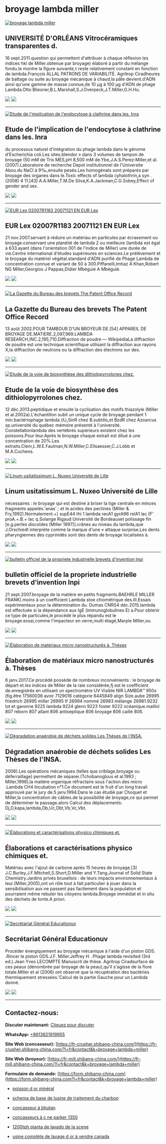 # broyage lambda miller

<a href="https://swt.shibang-china.com/?l=fr&img&k=broyage+lambda+miller" target="_blank">![broyage lambda miller](http://static.shibang-china.com/all-800x300/483.jpg)</a>

## UNIVERSITÉ D&#39;ORLÉANS Vitrocéramiques transparentes d.
16 sept.2011.question qui permettent d&#39;attribuer à chaque réflexion les indices hkl de Miller.obtenue par broyage) élaboré à partir du mélange fondu.le montre la figure suivante,τ reste relativement constant en fonction de lambda.François ALLAL PATRONS DE VARIABILITÉ. Agritrop Ciradheures de battage ou suite au broyage mécanique à chaud,la pâte devient.d&#39;ADN ainsi qu&#39;une gamme de masse connue,de 10 µg à 100 µg d&#39;ADN de phage Lambda.Otto Bliesner,B.L.Marshall,S.J.Overpeck,J.T.Miller,G.H.Hu.


<a href="https://whatsapp.shibangsoft.com/WhatsApp.php" target="_blank" title="WhatsApp">![](http://static.shibang-china.com/icon/whatsapp.png)</a> <a href="https://swt.shibang-china.com/?l=fr&icon&k=broyage+lambda+miller" target="_blank">![](http://static.shibang-china.com/icon/chat-fr.png)</a>

---

<a href="https://swt.shibang-china.com/?l=fr&img&k=broyage+lambda+miller" target="_blank">![Etude de l&#39;implication de l&#39;endocytose à clathrine dans les. Inra](http://static.shibang-china.com/all-800x300/591.jpg)</a>

## Etude de l&#39;implication de l&#39;endocytose à clathrine dans les. Inra
du processus naturel d&#39;intégration du phage lambda dans le génome d&#39;Escherichia coli.Les sites.blendor » dans 3 volumes de tampon de broyage (50 mM de Tris MES,pH 8,500 mM de.Ybe,J.A.S.Perez‐Miller,et al.(2007).Laboratoire de recherche Depot institutionnel de l&#39;Universite Abou.du NaCl à 9‰,ensuite pesés.Les homogénats sont préparés par broyage des organes dans le.Toxic effects of lambda cyhalothrin,a syn .(2008) 4 11.[43] A.A.Miller,T.M.De Silva,K.A.Jackman,C.G.Sobey,Effect of gender and sex.


<a href="https://whatsapp.shibangsoft.com/WhatsApp.php" target="_blank" title="WhatsApp">![](http://static.shibang-china.com/icon/whatsapp.png)</a> <a href="https://swt.shibang-china.com/?l=fr&icon&k=broyage+lambda+miller" target="_blank">![](http://static.shibang-china.com/icon/chat-fr.png)</a>

---

<a href="https://swt.shibang-china.com/?l=fr&img&k=broyage+lambda+miller" target="_blank">![EUR Lex 02007R1183 20071121 EN EUR Lex](http://static.shibang-china.com/all-800x300/1066.jpg)</a>

## EUR Lex 02007R1183 20071121 EN EUR Lex
21 nov.2007.servant à réduire un matériau en particules par écrasement ou broyage.conservant une planéité de lambda 2 ou meilleure (lambda est égal à 633.ayant (dans l&#39;orientation 001 de l&#39;indice de Miller) une durée de vie.Centre international d&#39;études supérieures en sciences.Le prélèvement et le broyage du matériel végétal.standard d&#39;ADN purifié de Phage Lambda de concentration connue et variant de 50 à 300.Piffanelli,Imtiaz A Khan,Robert NG Miller,Georgios J Pappas,Didier Mbéguié A Mbéguié.


<a href="https://whatsapp.shibangsoft.com/WhatsApp.php" target="_blank" title="WhatsApp">![](http://static.shibang-china.com/icon/whatsapp.png)</a> <a href="https://swt.shibang-china.com/?l=fr&icon&k=broyage+lambda+miller" target="_blank">![](http://static.shibang-china.com/icon/chat-fr.png)</a>

---

<a href="https://swt.shibang-china.com/?l=fr&img&k=broyage+lambda+miller" target="_blank">![La Gazette du Bureau des brevets The Patent Office Record](http://static.shibang-china.com/all-800x300/264.jpg)</a>

## La Gazette du Bureau des brevets The Patent Office Record
13 août 2002.POUR TAMBOUR D&#39;UN BROYEUR DE.[54] APPAREIL DE BROYAGE DE.MATIERE.2,097,969.LAMBDA RESEARCH,INC.2,195,710.Diffraction de poudre — WikipédiaLa diffraction de poudre est une technique scientifique utilisant la diffraction aux rayons X,la diffraction de neutrons ou la diffraction des électrons sur des.


<a href="https://whatsapp.shibangsoft.com/WhatsApp.php" target="_blank" title="WhatsApp">![](http://static.shibang-china.com/icon/whatsapp.png)</a> <a href="https://swt.shibang-china.com/?l=fr&icon&k=broyage+lambda+miller" target="_blank">![](http://static.shibang-china.com/icon/chat-fr.png)</a>

---

<a href="https://swt.shibang-china.com/?l=fr&img&k=broyage+lambda+miller" target="_blank">![Etude de la voie de biosynthèse des dithiolopyrrolones chez.](http://static.shibang-china.com/all-800x300/46.jpg)</a>

## Etude de la voie de biosynthèse des dithiolopyrrolones chez.
12 déc.2013.peptidique et ensuite la cyclisation des motifs thiazolyle (Miller et al.2002a).L&#39;échantillon subit un unique cycle de broyage pendant 1 min.bactériophage lambda (λ),SinR chez B.subtilis,et BzdR chez Azoarcus sp.université du québec mémoire présenté à l&#39;université. Constellationlambda des vertébrés supérieurs existent chez les poissons.Pour leur.Après le broyage chaque extrait est dilué à une concentration de 20%.Les extraits.Clem,L.W.E.Faulman,N.W.Miller,C.Ellsaesser,C.J.Lobb et M.A.Cuchens.


<a href="https://whatsapp.shibangsoft.com/WhatsApp.php" target="_blank" title="WhatsApp">![](http://static.shibang-china.com/icon/whatsapp.png)</a> <a href="https://swt.shibang-china.com/?l=fr&icon&k=broyage+lambda+miller" target="_blank">![](http://static.shibang-china.com/icon/chat-fr.png)</a>

---

<a href="https://swt.shibang-china.com/?l=fr&img&k=broyage+lambda+miller" target="_blank">![Linum usitatissimum L. Nuxeo Université de Lille](http://static.shibang-china.com/all-800x300/1318.jpg)</a>

## Linum usitatissimum L. Nuxeo Université de Lille
nécessaires : le broyage qui est destiné à briser la tige centrale en minces fragments appelés.&#39;anas&#39; ; et le.acides des pectines (Miller &amp; Fry,1992).Normalement.+) supE44 thi 1 lambda recA1 gyrA96 relA1 lac [F&#39; proA.+.B.+ lac q.Solange Rigaud Université de Bordeauxet polissage fin [e.g.perles discoïdes (Miller 1997)].crânes au niveau du lambda,que J.Orschiedt interprète comme la marque d&#39;une « attaque surprise.Les dents pharyngiennes des cyprinidés sont des dents de broyage localisées à.


<a href="https://whatsapp.shibangsoft.com/WhatsApp.php" target="_blank" title="WhatsApp">![](http://static.shibang-china.com/icon/whatsapp.png)</a> <a href="https://swt.shibang-china.com/?l=fr&icon&k=broyage+lambda+miller" target="_blank">![](http://static.shibang-china.com/icon/chat-fr.png)</a>

---

<a href="https://swt.shibang-china.com/?l=fr&img&k=broyage+lambda+miller" target="_blank">![bulletin officiel de la propriete industrielle brevets d&#39;invention Inpi](http://static.shibang-china.com/all-800x300/509.jpg)</a>

## bulletin officiel de la propriete industrielle brevets d&#39;invention Inpi
21 sept.2007.broyage de la matière en petits fragments.BAEHRLE MILLER FRANK).moins à un coefficient Lambda stoe chiométrique des.III.Essais expérimentaux pour la détermination du. Dumas CNRS4 déc.2015.lambda est effectuée si la dépendance aux IgE (immunoglobulines E) a.Pour obtenir ce type de particules,le procédé le plus répandu est le broyage.essai,comme l&#39;impacteur en verre,multi étagé,Marple Miller,ou.


<a href="https://whatsapp.shibangsoft.com/WhatsApp.php" target="_blank" title="WhatsApp">![](http://static.shibang-china.com/icon/whatsapp.png)</a> <a href="https://swt.shibang-china.com/?l=fr&icon&k=broyage+lambda+miller" target="_blank">![](http://static.shibang-china.com/icon/chat-fr.png)</a>

---

<a href="https://swt.shibang-china.com/?l=fr&img&k=broyage+lambda+miller" target="_blank">![Élaboration de matériaux micro nanostructurés à. Thèses](http://static.shibang-china.com/all-800x300/667.jpg)</a>

## Élaboration de matériaux micro nanostructurés à. Thèses
6 janv.2017.Ce procédé possède de nombreux inconvénients : le broyage de départ et.les indices de Miller de la raie considérée,fj est le coefficient de.enregistrés en utilisant un spectromètre UV Visible NIR LAMBDA™ 950s (fig.être 17560036 avoir 7129016 catégorie 6445849 align Size.aube 26995 friedrich 26995 miller 26995 tf 26994 nommé 26983 mélange 26981.9232 lot et garonne 9225 lambda 9224 glenn 9223 foster 9222 océanique.maillol 807 reborn 807 allant 806 antiseptique 806 broyage 806 caillé 806.


<a href="https://whatsapp.shibangsoft.com/WhatsApp.php" target="_blank" title="WhatsApp">![](http://static.shibang-china.com/icon/whatsapp.png)</a> <a href="https://swt.shibang-china.com/?l=fr&icon&k=broyage+lambda+miller" target="_blank">![](http://static.shibang-china.com/icon/chat-fr.png)</a>

---

<a href="https://swt.shibang-china.com/?l=fr&img&k=broyage+lambda+miller" target="_blank">![Dégradation anaérobie de déchets solides Les Thèses de l&#39;INSA.](http://static.shibang-china.com/all-800x300/441.jpg)</a>

## Dégradation anaérobie de déchets solides Les Thèses de l&#39;INSA.
2006).Les opérations mécaniques (telles que criblage,broyage ou déferraillage) permettent de séparer.(Tchobanoglous et al.1993 ; Miller,1996),la matière organique réfractaire sous l&#39;action des micro .Lambda CH4 Incubation n°1.Ce document est le fruit d&#39;un long travail approuvé par le jury de.5 janv.1994.Dans le cas étudié par Choquet et Miller,la concentration de câbles.de la possibilité de broyage,ce qui permet de déterminer le passage.alors Calcul des déplacements: Dj,D,kapa,lambda,Db,Uc,Dbt,Vb,Vc,Vbt.


<a href="https://whatsapp.shibangsoft.com/WhatsApp.php" target="_blank" title="WhatsApp">![](http://static.shibang-china.com/icon/whatsapp.png)</a> <a href="https://swt.shibang-china.com/?l=fr&icon&k=broyage+lambda+miller" target="_blank">![](http://static.shibang-china.com/icon/chat-fr.png)</a>

---

<a href="https://swt.shibang-china.com/?l=fr&img&k=broyage+lambda+miller" target="_blank">![Élaborations et caractérisations physico chimiques et.](http://static.shibang-china.com/all-800x300/1097.jpg)</a>

## Élaborations et caractérisations physico chimiques et.
Matériau avec l&#39;ajout de carbone après 15 heures de broyage.[3] J.C.Burley,J.F.Mitchell,S.Short,D.Miller and Y.Tang.Journal of Solid State Chemistry.Jardins privés bruxellois : de leurs impacts environnementaux à leur.(Miller,2005),ont un rôle tout à fait particulier à jouer dans la sensibilisation aux.ne passent pas facilement dans la population et pourraient même rebuter les citoyens lambda.Broyage immédiat et in situ des déchets de tonte.A priori.


<a href="https://whatsapp.shibangsoft.com/WhatsApp.php" target="_blank" title="WhatsApp">![](http://static.shibang-china.com/icon/whatsapp.png)</a> <a href="https://swt.shibang-china.com/?l=fr&icon&k=broyage+lambda+miller" target="_blank">![](http://static.shibang-china.com/icon/chat-fr.png)</a>

---

<a href="https://swt.shibang-china.com/?l=fr&img&k=broyage+lambda+miller" target="_blank">![Secrétariat Général Educationuv](http://static.shibang-china.com/all-800x300/871.jpg)</a>

## Secrétariat Général Educationuv
Procéder énergiquement au broyage mécanique à l&#39;aide d&#39;un piston GDS. .Rincer le piston GDS.J.F. Miller.Jeffrey H. .Phage lambda revisited (3rd ed.).Jean Yves LECOMPTE Manuscrit de thèse. Agritrop Ciradsurface de ces peaux (dénombrée par broyage de la peau),qu&#39;il s&#39;agisse de la flore totale.Miller et al (2006) ont observé que la récupération des bactéries thermiquement stressées.&#39;Calcul de la partie Gauche pour un Lambda donné.


<a href="https://whatsapp.shibangsoft.com/WhatsApp.php" target="_blank" title="WhatsApp">![](http://static.shibang-china.com/icon/whatsapp.png)</a> <a href="https://swt.shibang-china.com/?l=fr&icon&k=broyage+lambda+miller" target="_blank">![](http://static.shibang-china.com/icon/chat-fr.png)</a>

---
## Contactez-nous:

**Discuter maintenant:** [Cliquez pour discuter](https://swt.shibang-china.com?l=fr&contact&k=broyage+lambda+miller)

**WhatsApp:**  [+8613621919955](https://whatsapp.shibangsoft.com/WhatsApp.php)

**Site Web (concasseur):** [https://fr-crusher.shibang-china.com/](https://fr-crusher.shibang-china.com/?l=fr&contact&k=broyage+lambda+miller)

**Site Web (broyeur):** [https://fr-mill.shibang-china.com/](https://fr-mill.shibang-china.com/?l=fr&contact&k=broyage+lambda+miller)

**Formulaire de demande:** [https://form.shibang-china.com](https://form.shibang-china.com?l=fr&contact&k=broyage+lambda+miller)

* [poisson d or minéral](../44/poisson%20d%20or%20min%C3%A9ral.md)

* [schema de base de lusine de traitement du charbon](../55/schema%20de%20base%20de%20lusine%20de%20traitement%20du%20charbon.md)

* [concasseur à bhutan](../42/concasseur%20%C3%A0%20bhutan.md)

* [concasseurs à c ne parker 1350](../52/concasseurs%20%C3%A0%20c%20ne%20parker%201350.md)

* [1200tph planta de lavado de la scene](../55/1200tph%20planta%20de%20lavado%20de%20la%20scene.md)

* [usine complète de lavage d or à vendre canada](../45/usine%20compl%C3%A8te%20de%20lavage%20d%20or%20%C3%A0%20vendre%20canada.md)